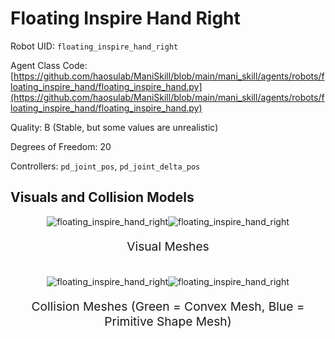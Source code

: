 <!-- THIS IS ALL GENERATED DOCUMENTATION via generate_robot_docs.py. DO NOT MODIFY THIS FILE DIRECTLY. -->

# Floating Inspire Hand Right

Robot UID: `floating_inspire_hand_right`

Agent Class Code: [https://github.com/haosulab/ManiSkill/blob/main/mani_skill/agents/robots/floating_inspire_hand/floating_inspire_hand.py](https://github.com/haosulab/ManiSkill/blob/main/mani_skill/agents/robots/floating_inspire_hand/floating_inspire_hand.py)

Quality: B (Stable, but some values are unrealistic)

Degrees of Freedom: 20

Controllers: `pd_joint_pos`, `pd_joint_delta_pos`

## Visuals and Collision Models

<div>
    <div style="max-width: 100%; display: flex; justify-content: center;">
        <img src="/_static/robot_images/floating_inspire_hand_right/front_visual.png" style='min-width:min(50%, 100px);max-width:50%;height:auto' alt="floating_inspire_hand_right">
        <img src="/_static/robot_images/floating_inspire_hand_right/side_visual.png" style='min-width:min(50%, 100px);max-width:50%;height:auto' alt="floating_inspire_hand_right">
    </div>
    <p style="text-align: center; font-size: 1.2rem;">Visual Meshes</p>
    <br/>
    <div style="max-width: 100%; display: flex; justify-content: center;">
        <img src="/_static/robot_images/floating_inspire_hand_right/front_collision.png" style='min-width:min(50%, 100px);max-width:50%;height:auto' alt="floating_inspire_hand_right">
        <img src="/_static/robot_images/floating_inspire_hand_right/side_collision.png" style='min-width:min(50%, 100px);max-width:50%;height:auto' alt="floating_inspire_hand_right">
    </div>
    <p style="text-align: center; font-size: 1.2rem;">Collision Meshes (Green = Convex Mesh, Blue = Primitive Shape Mesh)</p>
</div>
